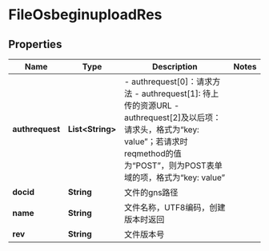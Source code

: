 # FileOsbeginuploadRes

## Properties
Name | Type | Description | Notes
------------ | ------------- | ------------- | -------------
**authrequest** | **List&lt;String&gt;** | - authrequest[0]：请求方法  - authrequest[1]: 待上传的资源URL  - authrequest[2]及以后项：请求头，格式为“key: value”；若请求时reqmethod的值为“POST”，则为POST表单域的项，格式为“key: value”   | 
**docid** | **String** | 文件的gns路径 | 
**name** | **String** | 文件名称，UTF8编码，创建版本时返回 | 
**rev** | **String** | 文件版本号 | 
